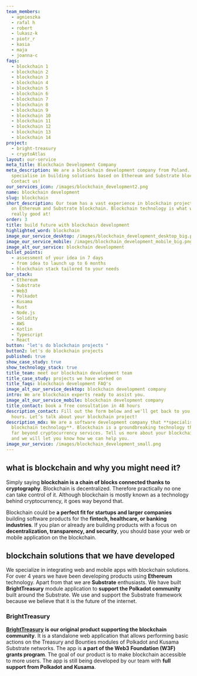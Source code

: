 ```yaml
---
team_members:
  - agnieszka
  - rafal h
  - robert
  - lukasz-k
  - piotr_r
  - kasia
  - maja
  - joanna-c
faqs:
  - blockchain 1
  - blockchain 2
  - blockchain 3
  - blockchain 4
  - blockchain 5
  - blockchain 6
  - blockchain 7
  - blockchain 8
  - blockchain 9
  - blockchain 10
  - blockchain 11
  - blockchain 12
  - blockchain 13
  - blockchain 14
project:
  - bright-treasury
  - cryptoAtlas
layout: our-service
meta_title: Blockchain Development Company
meta_description: We are a blockchain development company from Poland. We
  specialise in building solutions based on Ethereum and Substrate blockchain.
  Contact us!
our_services_icon: /images/blockchain_development2.png
name: blockchain development
slug: blockchain
short_description: Our team has a vast experience in blockchain projects based
  on Ethereum and Substrate blockchain. Blockchain technology is what we are
  really good at!
order: 3
title: build future with blockchain development
highlighted_word: blockchain
image_our_service_desktop: /images/blockchain_development_desktop_big.png
image_our_service_mobile: /images/blockchain_development_mobile_big.png
image_alt_our_service: blockchain development
bullet_points:
  - assessment of your idea in 7 days
  - from idea to launch up to 6 months
  - blockchain stack tailored to your needs
bar_stack:
  - Ethereum
  - Substrate
  - Web3
  - Polkadot
  - Kusama
  - Rust
  - Node.js
  - Solidity
  - AWS
  - Kotlin
  - Typescript
  - React
button: "let's do blockchain projects "
button2: let's do blockchain projects
published: true
show_case_study: true
show_technology_stack: true
title_team: meet our blockchain development team
title_case_study: projects we have worked on
title_faqs: blockchain development FAQ's
image_alt_our_service_desktop: blockchain development company
intro: We are blockchain experts ready to assist you.
image_alt_our_service_mobile: blockchain development company
title_contact: book a free consultation in 48 hours
description_contact: Fill out the form below and we'll get back to you in 48
  hours. Let’s talk about your blockchain project!
description_mdx: We are a software development company that **specialises in
  blockchain technology**. Blockchain is a groundbreaking technology that goes
  far beyond cryptocurrency services. Tell us more about your blockchain project
  and we will let you know how we can help you.
image_our_service: /images/blockchain_development_small.png
---
```

## what is blockchain and why you might need it?

Simply saying **blockchain is a chain of blocks connected thanks to cryptography**. Blockchain is decentralized. Therefore practically no one can take control of it. Although blockchain is mostly known as a technology behind cryptocurrency, it goes way beyond that. 

Blockchain could be **a perfect fit for startups and larger companies** building software products for the **fintech, healthcare, or banking industries**. If you plan or already are building products with a focus on **decentralization, transparency, and security**, you should base your web or mobile application on the blockchain.

## blockchain solutions that we have developed

We specialize in integrating web and mobile apps with blockchain solutions. For over 4 years we have been developing products using **Ethereum** technology. Apart from that we are **Substrate** enthusiasts. We have built **BrightTreasury** module application to **support the Polkadot community** built around the Substrate. We use and support the Substrate framework because we believe that it is the future of the internet. 

### BrightTreasury

**[BrightTreasury](/projects/bright-treasury/) is our original product supporting the blockchain community**. It is a standalone web application that allows performing basic actions on the Treasury and Bounties modules of Polkadot and Kusama Substrate networks. The app is **a part of the Web3 Foundation (W3F) grants program**. The goal of our product is to make blockchain accessible to more users. The app is still being developed by our team with **full support from Polkadot and Kusama**.